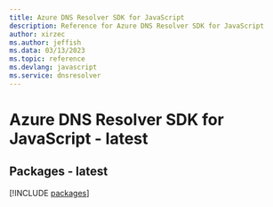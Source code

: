 ```yaml
---
title: Azure DNS Resolver SDK for JavaScript
description: Reference for Azure DNS Resolver SDK for JavaScript
author: xirzec
ms.author: jeffish
ms.data: 03/13/2023
ms.topic: reference
ms.devlang: javascript
ms.service: dnsresolver
---
```

# Azure DNS Resolver SDK for JavaScript - latest
## Packages - latest
[!INCLUDE [packages](dns-resolver-index.md)]